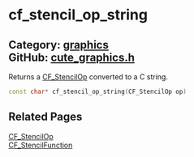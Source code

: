 [](../header.md ':include')

# cf_stencil_op_string

Category: [graphics](/api_reference?id=graphics)  
GitHub: [cute_graphics.h](https://github.com/RandyGaul/cute_framework/blob/master/include/cute_graphics.h)  
---

Returns a [CF_StencilOp](/graphics/cf_stencilop.md) converted to a C string.

```cpp
const char* cf_stencil_op_string(CF_StencilOp op)
```

## Related Pages

[CF_StencilOp](/graphics/cf_stencilop.md)  
[CF_StencilFunction](/graphics/cf_stencilfunction.md)  
